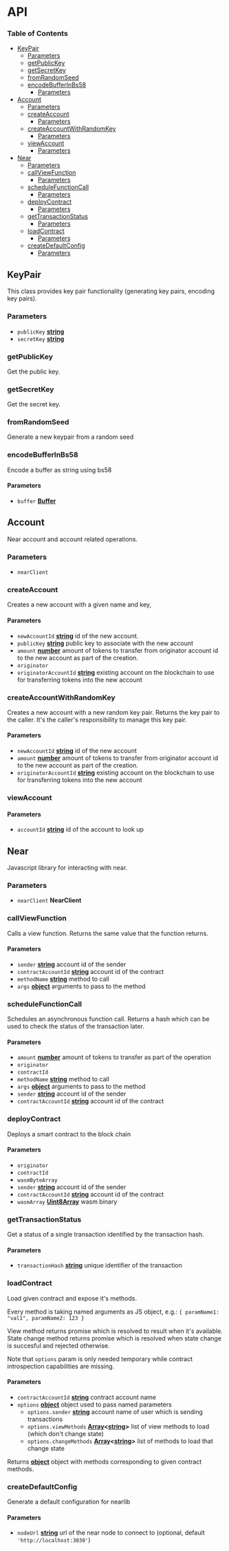 # API

<!-- Generated by documentation.js. Update this documentation by updating the source code. -->

### Table of Contents

-   [KeyPair](#keypair)
    -   [Parameters](#parameters)
    -   [getPublicKey](#getpublickey)
    -   [getSecretKey](#getsecretkey)
    -   [fromRandomSeed](#fromrandomseed)
    -   [encodeBufferInBs58](#encodebufferinbs58)
        -   [Parameters](#parameters-1)
-   [Account](#account)
    -   [Parameters](#parameters-2)
    -   [createAccount](#createaccount)
        -   [Parameters](#parameters-3)
    -   [createAccountWithRandomKey](#createaccountwithrandomkey)
        -   [Parameters](#parameters-4)
    -   [viewAccount](#viewaccount)
        -   [Parameters](#parameters-5)
-   [Near](#near)
    -   [Parameters](#parameters-6)
    -   [callViewFunction](#callviewfunction)
        -   [Parameters](#parameters-7)
    -   [scheduleFunctionCall](#schedulefunctioncall)
        -   [Parameters](#parameters-8)
    -   [deployContract](#deploycontract)
        -   [Parameters](#parameters-9)
    -   [getTransactionStatus](#gettransactionstatus)
        -   [Parameters](#parameters-10)
    -   [loadContract](#loadcontract)
        -   [Parameters](#parameters-11)
    -   [createDefaultConfig](#createdefaultconfig)
        -   [Parameters](#parameters-12)

## KeyPair

This class provides key pair functionality (generating key pairs, encoding key pairs).

### Parameters

-   `publicKey` **[string](https://developer.mozilla.org/docs/Web/JavaScript/Reference/Global_Objects/String)** 
-   `secretKey` **[string](https://developer.mozilla.org/docs/Web/JavaScript/Reference/Global_Objects/String)** 

### getPublicKey

Get the public key.

### getSecretKey

Get the secret key.

### fromRandomSeed

Generate a new keypair from a random seed

### encodeBufferInBs58

Encode a buffer as string using bs58

#### Parameters

-   `buffer` **[Buffer](https://nodejs.org/api/buffer.html)** 

## Account

Near account and account related operations.

### Parameters

-   `nearClient`  

### createAccount

Creates a new account with a given name and key,

#### Parameters

-   `newAccountId` **[string](https://developer.mozilla.org/docs/Web/JavaScript/Reference/Global_Objects/String)** id of the new account.
-   `publicKey` **[string](https://developer.mozilla.org/docs/Web/JavaScript/Reference/Global_Objects/String)** public key to associate with the new account
-   `amount` **[number](https://developer.mozilla.org/docs/Web/JavaScript/Reference/Global_Objects/Number)** amount of tokens to transfer from originator account id to the new account as part of the creation.
-   `originator`  
-   `originatorAccountId` **[string](https://developer.mozilla.org/docs/Web/JavaScript/Reference/Global_Objects/String)** existing account on the blockchain to use for transferring tokens into the new account

### createAccountWithRandomKey

Creates a new account with a new random key pair. Returns the key pair to the caller. It's the caller's responsibility to
manage this key pair.

#### Parameters

-   `newAccountId` **[string](https://developer.mozilla.org/docs/Web/JavaScript/Reference/Global_Objects/String)** id of the new account
-   `amount` **[number](https://developer.mozilla.org/docs/Web/JavaScript/Reference/Global_Objects/Number)** amount of tokens to transfer from originator account id to the new account as part of the creation.
-   `originatorAccountId` **[string](https://developer.mozilla.org/docs/Web/JavaScript/Reference/Global_Objects/String)** existing account on the blockchain to use for transferring tokens into the new account

### viewAccount

#### Parameters

-   `accountId` **[string](https://developer.mozilla.org/docs/Web/JavaScript/Reference/Global_Objects/String)** id of the account to look up

## Near

Javascript library for interacting with near.

### Parameters

-   `nearClient` **NearClient** 

### callViewFunction

Calls a view function. Returns the same value that the function returns.

#### Parameters

-   `sender` **[string](https://developer.mozilla.org/docs/Web/JavaScript/Reference/Global_Objects/String)** account id of the sender
-   `contractAccountId` **[string](https://developer.mozilla.org/docs/Web/JavaScript/Reference/Global_Objects/String)** account id of the contract
-   `methodName` **[string](https://developer.mozilla.org/docs/Web/JavaScript/Reference/Global_Objects/String)** method to call
-   `args` **[object](https://developer.mozilla.org/docs/Web/JavaScript/Reference/Global_Objects/Object)** arguments to pass to the method

### scheduleFunctionCall

Schedules an asynchronous function call. Returns a hash which can be used to
check the status of the transaction later.

#### Parameters

-   `amount` **[number](https://developer.mozilla.org/docs/Web/JavaScript/Reference/Global_Objects/Number)** amount of tokens to transfer as part of the operation
-   `originator`  
-   `contractId`  
-   `methodName` **[string](https://developer.mozilla.org/docs/Web/JavaScript/Reference/Global_Objects/String)** method to call
-   `args` **[object](https://developer.mozilla.org/docs/Web/JavaScript/Reference/Global_Objects/Object)** arguments to pass to the method
-   `sender` **[string](https://developer.mozilla.org/docs/Web/JavaScript/Reference/Global_Objects/String)** account id of the sender
-   `contractAccountId` **[string](https://developer.mozilla.org/docs/Web/JavaScript/Reference/Global_Objects/String)** account id of the contract

### deployContract

Deploys a smart contract to the block chain

#### Parameters

-   `originator`  
-   `contractId`  
-   `wasmByteArray`  
-   `sender` **[string](https://developer.mozilla.org/docs/Web/JavaScript/Reference/Global_Objects/String)** account id of the sender
-   `contractAccountId` **[string](https://developer.mozilla.org/docs/Web/JavaScript/Reference/Global_Objects/String)** account id of the contract
-   `wasmArray` **[Uint8Array](https://developer.mozilla.org/docs/Web/JavaScript/Reference/Global_Objects/Uint8Array)** wasm binary

### getTransactionStatus

Get a status of a single transaction identified by the transaction hash.

#### Parameters

-   `transactionHash` **[string](https://developer.mozilla.org/docs/Web/JavaScript/Reference/Global_Objects/String)** unique identifier of the transaction

### loadContract

Load given contract and expose it's methods.

Every method is taking named arguments as JS object, e.g.:
`{ paramName1: "val1", paramName2: 123 }`

View method returns promise which is resolved to result when it's available.
State change method returns promise which is resolved when state change is succesful and rejected otherwise.

Note that `options` param is only needed temporary while contract introspection capabilities are missing.

#### Parameters

-   `contractAccountId` **[string](https://developer.mozilla.org/docs/Web/JavaScript/Reference/Global_Objects/String)** contract account name
-   `options` **[object](https://developer.mozilla.org/docs/Web/JavaScript/Reference/Global_Objects/Object)** object used to pass named parameters
    -   `options.sender` **[string](https://developer.mozilla.org/docs/Web/JavaScript/Reference/Global_Objects/String)** account name of user which is sending transactions
    -   `options.viewMethods` **[Array](https://developer.mozilla.org/docs/Web/JavaScript/Reference/Global_Objects/Array)&lt;[string](https://developer.mozilla.org/docs/Web/JavaScript/Reference/Global_Objects/String)>** list of view methods to load (which don't change state)
    -   `options.changeMethods` **[Array](https://developer.mozilla.org/docs/Web/JavaScript/Reference/Global_Objects/Array)&lt;[string](https://developer.mozilla.org/docs/Web/JavaScript/Reference/Global_Objects/String)>** list of methods to load that change state

Returns **[object](https://developer.mozilla.org/docs/Web/JavaScript/Reference/Global_Objects/Object)** object with methods corresponding to given contract methods.

### createDefaultConfig

Generate a default configuration for nearlib

#### Parameters

-   `nodeUrl` **[string](https://developer.mozilla.org/docs/Web/JavaScript/Reference/Global_Objects/String)** url of the near node to connect to (optional, default `'http://localhost:3030'`)
